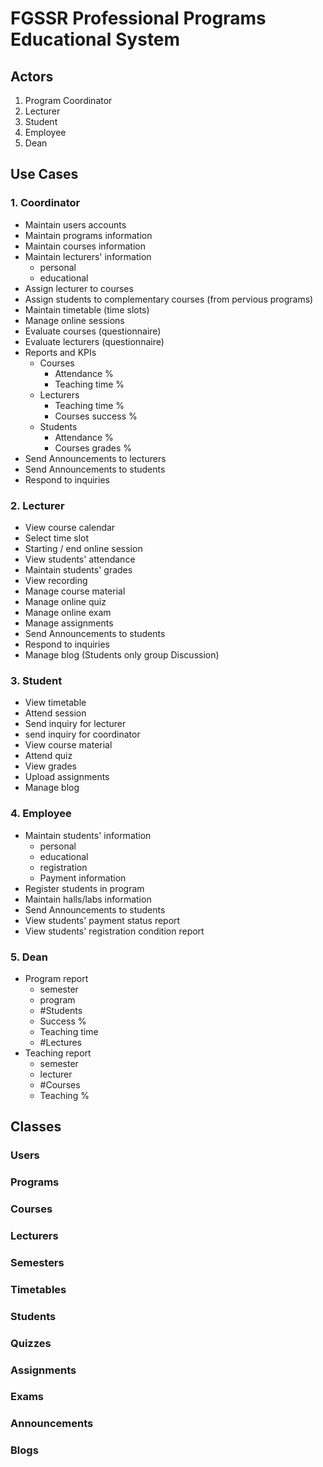 # FGSSR Professional Programs Educational System
## Actors
1. Program Coordinator
2. Lecturer
3. Student
4. Employee
5. Dean
## Use Cases
### 1. Coordinator
- Maintain users accounts
- Maintain programs information
- Maintain courses information
- Maintain lecturers' information 
    - personal 
    - educational
- Assign lecturer to courses
- Assign students to complementary courses (from pervious programs)
- Maintain timetable (time slots)
- Manage online sessions
- Evaluate courses (questionnaire) 
- Evaluate lecturers (questionnaire)
- Reports and KPIs
  -  Courses
     -  Attendance %
     -  Teaching time %
  - Lecturers
    - Teaching time %
    - Courses success %
  - Students
    - Attendance %
    - Courses grades %  
- Send Announcements to lecturers
- Send Announcements to students
- Respond to inquiries                        
### 2. Lecturer
- View course calendar
- Select time slot
- Starting / end online session
- View students' attendance
- Maintain students' grades
- View recording
- Manage course material 
- Manage online quiz
- Manage online exam
- Manage assignments
- Send Announcements to students
- Respond to inquiries
- Manage blog (Students only group Discussion)
### 3. Student
- View timetable
- Attend session
- Send inquiry for lecturer
- send inquiry for coordinator
- View course material
- Attend quiz
- View grades
- Upload assignments
- Manage blog
### 4. Employee
- Maintain students' information
    - personal
    - educational
    - registration
    - Payment information
- Register students in program
- Maintain halls/labs information
- Send Announcements to students
- View students' payment status report
- View students' registration condition report
### 5. Dean
- Program report 
  -  semester
  -  program
  -  #Students
  -  Success %
  -  Teaching time
  -  #Lectures
- Teaching report 
   - semester 
   -  lecturer
   -  #Courses
   -  Teaching %
## Classes
### Users
### Programs
### Courses
### Lecturers
### Semesters
### Timetables
### Students
### Quizzes
### Assignments
### Exams
### Announcements
### Blogs
